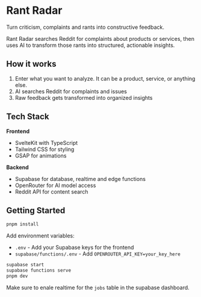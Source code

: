 # Rant Radar

Turn criticism, complaints and rants into constructive feedback.

Rant Radar searches Reddit for complaints about products or services, then uses AI to transform those rants into structured, actionable insights.

## How it works

1. Enter what you want to analyze. It can be a product, service, or anything else.
2. AI searches Reddit for complaints and issues
3. Raw feedback gets transformed into organized insights

## Tech Stack

**Frontend**
- SvelteKit with TypeScript
- Tailwind CSS for styling
- GSAP for animations

**Backend**
- Supabase for database, realtime and edge functions
- OpenRouter for AI model access
- Reddit API for content search

## Getting Started

```bash
pnpm install
```

Add environment variables:
- `.env` - Add your Supabase keys for the frontend
- `supabase/functions/.env` - Add `OPENROUTER_API_KEY=your_key_here`

```bash
supabase start
supabase functions serve
pnpm dev
```

Make sure to enale realtime for the `jobs` table in the supabase dashboard.